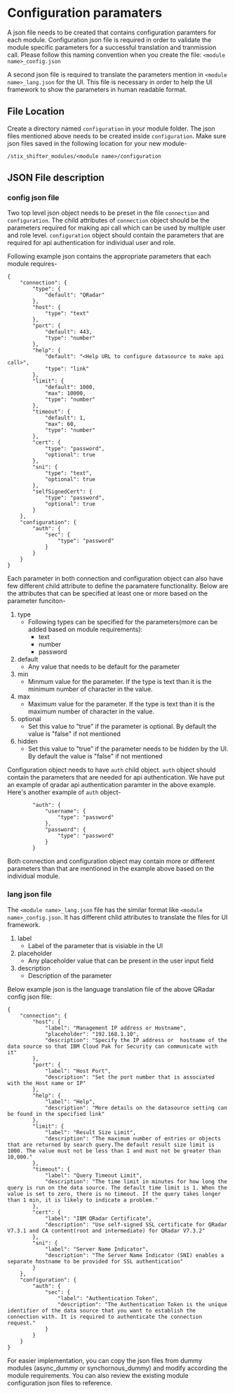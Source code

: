 # Configuration paramaters

A json file needs to be created that contains configuration paramters for each module. Configuration json file is required in order to validate the module specific parameters for a successful translation and tranmission call. Please follow this naming convention when you create the file: `<module name>_config.json`

A second json file is required to translate the parameters mention in `<module name>_lang.json` for the UI. This file is necessary in order to help the UI framework to show the parameters in human readable format.

## File Location

Create a directory named `configuration` in your module folder. The json files mentioned above needs to be created inside `configuration`. Make sure json files saved in the following location for your new module-

```
/stix_shifter_modules/<module name>/configuration
```

## JSON File description

### config json file

Two top level json object needs to be preset in the file `connection` and `configuration`. The child attributes of `connection` object should be the parameters required for making api call which can be used by multiple user and role level. `configuration` object should contain the parameters that are required for api authentication for individual user and role. 

Following example json contains the appropriate parameters that each module requires-

```
{
    "connection": {
        "type": {
            "default": "QRadar"
        },
        "host": {
            "type": "text"
        },
        "port": {
            "default": 443,
            "type": "number"
        },
        "help": {
            "default": "<Help URL to configure datasource to make api call>",
            "type": "link"
        },
        "limit": {
            "default": 1000,
            "max": 10000,
            "type": "number"
        },
        "timeout": {
            "default": 1,
            "max": 60,
            "type": "number"
        },
        "cert": {
            "type": "password",
            "optional": true
        },
        "sni": {
            "type": "text",
            "optional": true
        },
        "selfSignedCert": {
            "type": "password",
            "optional": true
        }
    },
    "configuration": {
        "auth": {
            "sec": {
                "type": "password"
            }
        }
    }
}
```

Each parameter in both connection and configuration object can also have few different child attribute to define the paramatere functionality. Below are the attributes that can be specified at least one or more based on the parameter funciton-

1. type
    - Following types can be specified for the parameters(more can be added based on module requirements):
        - text
        - number
        - password
2. default
    - Any value that needs to be default for the parameter
3. min
    - Minmum value for the parameter. If the type is text than it is the minimum number of character in the value.
4. max
    - Maximum value for the parameter. If the type is text than it is the maximum number of character in the value.
5. optional
    - Set this value to "true" if the parameter is optional. By default the value is "false" if not mentioned
6. hidden
    - Set this value to "true" if the parameter needs to be hidden by the UI. By default the value is "false" if not mentioned

Configuration object needs to have `auth` child object. `auth` object should contain the parameters that are needed for api authentication. We have put an example of qradar api authentication paramter in the above example. Here's another example of `auth` object-

```
        "auth": {
            "username": {
                "type": "password"
            },
            "password": {
                "type": "password"
            }
        }
```

Both connection and configuration object may contain more or different parameters than that are mentioned in the example above based on the individual module. 

### lang json file

The `<module name>_lang.json` file has the similar format like `<module name>_config.json`. It has different child attributes to translate the files for UI framework.

1. label
    - Label of the parameter that is visiable in the UI
2. placeholder
    - Any placeholder value that can be present in the user input field
3. description
    - Description of the parameter

Below example json is the language translation file of the above QRadar config json file:

```
{
    "connection": {
        "host": {
            "label": "Management IP address or Hostname",
            "placeholder": "192.168.1.10",
            "description": "Specify the IP address or  hostname of the data source so that IBM Cloud Pak for Security can communicate with it"
        },
        "port": {
            "label": "Host Port",
            "description": "Set the port number that is associated with the Host name or IP"
        },
        "help": {
            "label": "Help",
            "description": "More details on the datasource setting can be found in the specified link"
        },
        "limit": {
            "label": "Result Size Limit",
            "description": "The maximum number of entries or objects that are returned by search query.The default result size limit is 1000. The value must not be less than 1 and must not be greater than 10,000."
        },
        "timeout": {
            "label": "Query Timeout Limit",
            "description": "The time limit in minutes for how long the query is run on the data source. The default time limit is 1. When the value is set to zero, there is no timeout. If the query takes longer than 1 min, it is likely to indicate a problem."
        },
        "cert": {
            "label": "IBM QRadar Certificate",
            "description": "Use self-signed SSL certificate for QRadar V7.3.1 and CA content(root and intermediate) for QRadar V7.3.2"
        },
        "sni": {
            "label": "Server Name Indicator",
            "description": "The Server Name Indicator (SNI) enables a separate hostname to be provided for SSL authentication"
        }
    },
    "configuration": {
        "auth": {
            "sec": {
                "label": "Authentication Token",
                "description": "The Authentication Token is the unique identifier of the data source that you want to establish the connection with. It is required to authenticate the connection request."
            }
        }
    }
}
```

For easier implementation, you can copy the json files from dummy modules (async_dummy or synchornous_dummy) and modify according the module requirements. You can also review the existing module configuration json files to reference. 